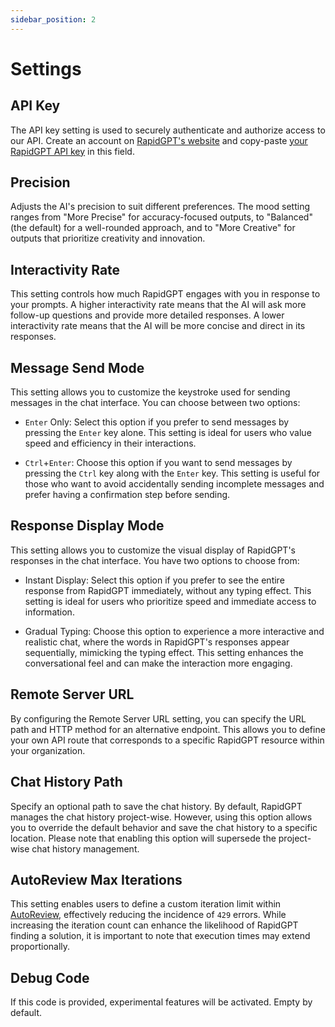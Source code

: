 ```yaml
---
sidebar_position: 2
---
```


# Settings

## API Key

The API key setting is used to securely authenticate and authorize access to our API. Create an account on 
[RapidGPT's website](https://getrapidgpt.primis.ai/) and copy-paste [your RapidGPT API key](https://getrapidgpt.primis.ai/dashboard) in this field.

## Precision

Adjusts the AI's precision to suit different preferences. The mood setting ranges from "More Precise" for accuracy-focused outputs, to "Balanced" (the default) for a well-rounded approach, and to "More Creative" for outputs that prioritize creativity and innovation.

## Interactivity Rate

This setting controls how much RapidGPT engages with you in response to your prompts. A higher interactivity rate means that the AI will ask more follow-up questions and provide more detailed responses. A lower interactivity rate means that the AI will be more concise and direct in its responses.

## Message Send Mode
This setting allows you to customize the keystroke used for sending messages in the chat interface. You can choose between two options:

- `Enter` Only: Select this option if you prefer to send messages by pressing the `Enter` key alone. This setting is ideal for users who value speed and efficiency in their interactions.

- `Ctrl`+`Enter`: Choose this option if you want to send messages by pressing the `Ctrl` key along with the `Enter` key. This setting is useful for those who want to avoid accidentally sending incomplete messages and prefer having a confirmation step before sending.

## Response Display Mode
This setting allows you to customize the visual display of RapidGPT's responses in the chat interface. You have two options to choose from:

- Instant Display: Select this option if you prefer to see the entire response from RapidGPT immediately, without any typing effect. This setting is ideal for users who prioritize speed and immediate access to information.

- Gradual Typing: Choose this option to experience a more interactive and realistic chat, where the words in RapidGPT's responses appear sequentially, mimicking the typing effect. This setting enhances the conversational feel and can make the interaction more engaging.

## Remote Server URL

By configuring the Remote Server URL setting, you can specify the URL path and HTTP method for an alternative endpoint. This allows you to define your own API route that corresponds to a specific RapidGPT resource within your organization.

## Chat History Path

Specify an optional path to save the chat history. By default, RapidGPT manages the chat history project-wise. However, using this option allows you to override the default behavior and save the chat history to a specific location. Please note that enabling this option will supersede the project-wise chat history management.

## AutoReview Max Iterations

This setting enables users to define a custom iteration limit within [AutoReview](/docs/user-guide/rapidgpt-vscode/autoreview), effectively reducing the incidence of `429` errors. While increasing the iteration count can enhance the likelihood of RapidGPT finding a solution, it is important to note that execution times may extend proportionally.

## Debug Code

If this code is provided, experimental features will be activated. Empty by default.